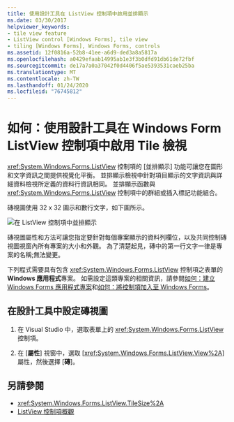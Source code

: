 ```yaml
---
title: 使用設計工具在 ListView 控制項中啟用並排顯示
ms.date: 03/30/2017
helpviewer_keywords:
- tile view feature
- ListView control [Windows Forms], tile view
- tiling [Windows Forms], Windows Forms, controls
ms.assetid: 12f0816a-52b8-41ee-a6d9-ded3a8a5817a
ms.openlocfilehash: a0429efaab14995ab1e3f3b0dfd91db61de72fbf
ms.sourcegitcommit: de17a7a0a37042f0d4406f5ae5393531caeb25ba
ms.translationtype: MT
ms.contentlocale: zh-TW
ms.lasthandoff: 01/24/2020
ms.locfileid: "76745812"
---
```

# <a name="how-to-enable-tile-view-in-a-windows-forms-listview-control-using-the-designer"></a>如何：使用設計工具在 Windows Form ListView 控制項中啟用 Tile 檢視
<xref:System.Windows.Forms.ListView> 控制項的 [並排顯示] 功能可讓您在圖形和文字資訊之間提供視覺化平衡。 並排顯示檢視中針對項目顯示的文字資訊與詳細資料檢視所定義的資料行資訊相同。 並排顯示函數與 <xref:System.Windows.Forms.ListView> 控制項中的群組或插入標記功能組合。

 磚視圖使用 32 x 32 圖示和數行文字，如下圖所示。

 ![在 ListView 控制項中並排顯示](./media/enable-tile-view-in-a-wf-listview-control-using-the-designer/tile-view-in-listview-control.gif "並排顯示的圖示和文字")

 磚視圖屬性和方法可讓您指定要針對每個專案顯示的資料列欄位，以及共同控制磚視圖視窗內所有專案的大小和外觀。 為了清楚起見，磚中的第一行文字一律是專案的名稱;無法變更。

 下列程式需要具有包含 <xref:System.Windows.Forms.ListView> 控制項之表單的**Windows 應用程式**專案。 如需設定這類專案的相關資訊，請參閱[如何：建立 Windows Forms 應用程式專案](/visualstudio/ide/step-1-create-a-windows-forms-application-project)和[如何：將控制項加入至 Windows Forms](how-to-add-controls-to-windows-forms.md)。

## <a name="to-set-tile-view-in-the-designer"></a>在設計工具中設定磚視圖

1. 在 Visual Studio 中，選取表單上的 <xref:System.Windows.Forms.ListView> 控制項。

2. 在 [**屬性**] 視窗中，選取 [<xref:System.Windows.Forms.ListView.View%2A>] 屬性，然後選擇 [**磚**]。

## <a name="see-also"></a>另請參閱

- <xref:System.Windows.Forms.ListView.TileSize%2A>
- [ListView 控制項概觀](listview-control-overview-windows-forms.md)
